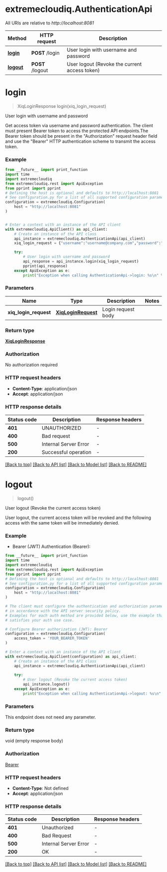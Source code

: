 # extremecloudiq.AuthenticationApi

All URIs are relative to *http://localhost:8081*

Method | HTTP request | Description
------------- | ------------- | -------------
[**login**](AuthenticationApi.md#login) | **POST** /login | User login with username and password
[**logout**](AuthenticationApi.md#logout) | **POST** /logout | User logout (Revoke the current access token)


# **login**
> XiqLoginResponse login(xiq_login_request)

User login with username and password

Get access token via username and password authentication. The client must present Bearer token to access the protected API endpoints.The Bearer token should be present in the \"Authorization\" request header field and use the \"Bearer\" HTTP authentication scheme to transmit the access token.

### Example

```python
from __future__ import print_function
import time
import extremecloudiq
from extremecloudiq.rest import ApiException
from pprint import pprint
# Defining the host is optional and defaults to http://localhost:8081
# See configuration.py for a list of all supported configuration parameters.
configuration = extremecloudiq.Configuration(
    host = "http://localhost:8081"
)


# Enter a context with an instance of the API client
with extremecloudiq.ApiClient() as api_client:
    # Create an instance of the API class
    api_instance = extremecloudiq.AuthenticationApi(api_client)
    xiq_login_request = {"username":"username@company.com","password":"ChangeMe"} # XiqLoginRequest | Login request body

    try:
        # User login with username and password
        api_response = api_instance.login(xiq_login_request)
        pprint(api_response)
    except ApiException as e:
        print("Exception when calling AuthenticationApi->login: %s\n" % e)
```

### Parameters

Name | Type | Description  | Notes
------------- | ------------- | ------------- | -------------
 **xiq_login_request** | [**XiqLoginRequest**](XiqLoginRequest.md)| Login request body | 

### Return type

[**XiqLoginResponse**](XiqLoginResponse.md)

### Authorization

No authorization required

### HTTP request headers

 - **Content-Type**: application/json
 - **Accept**: application/json

### HTTP response details
| Status code | Description | Response headers |
|-------------|-------------|------------------|
**401** | UNAUTHORIZED |  -  |
**400** | Bad request |  -  |
**500** | Internal Server Error |  -  |
**200** | Successful operation |  -  |

[[Back to top]](#) [[Back to API list]](../README.md#documentation-for-api-endpoints) [[Back to Model list]](../README.md#documentation-for-models) [[Back to README]](../README.md)

# **logout**
> logout()

User logout (Revoke the current access token)

User logout, the current access token will be revoked and the following access with the same token will be immediately denied.

### Example

* Bearer (JWT) Authentication (Bearer):
```python
from __future__ import print_function
import time
import extremecloudiq
from extremecloudiq.rest import ApiException
from pprint import pprint
# Defining the host is optional and defaults to http://localhost:8081
# See configuration.py for a list of all supported configuration parameters.
configuration = extremecloudiq.Configuration(
    host = "http://localhost:8081"
)

# The client must configure the authentication and authorization parameters
# in accordance with the API server security policy.
# Examples for each auth method are provided below, use the example that
# satisfies your auth use case.

# Configure Bearer authorization (JWT): Bearer
configuration = extremecloudiq.Configuration(
    access_token = 'YOUR_BEARER_TOKEN'
)

# Enter a context with an instance of the API client
with extremecloudiq.ApiClient(configuration) as api_client:
    # Create an instance of the API class
    api_instance = extremecloudiq.AuthenticationApi(api_client)
    
    try:
        # User logout (Revoke the current access token)
        api_instance.logout()
    except ApiException as e:
        print("Exception when calling AuthenticationApi->logout: %s\n" % e)
```

### Parameters
This endpoint does not need any parameter.

### Return type

void (empty response body)

### Authorization

[Bearer](../README.md#Bearer)

### HTTP request headers

 - **Content-Type**: Not defined
 - **Accept**: application/json

### HTTP response details
| Status code | Description | Response headers |
|-------------|-------------|------------------|
**401** | Unauthorized |  -  |
**400** | Bad Request |  -  |
**500** | Internal Server Error |  -  |
**200** | OK |  -  |

[[Back to top]](#) [[Back to API list]](../README.md#documentation-for-api-endpoints) [[Back to Model list]](../README.md#documentation-for-models) [[Back to README]](../README.md)

